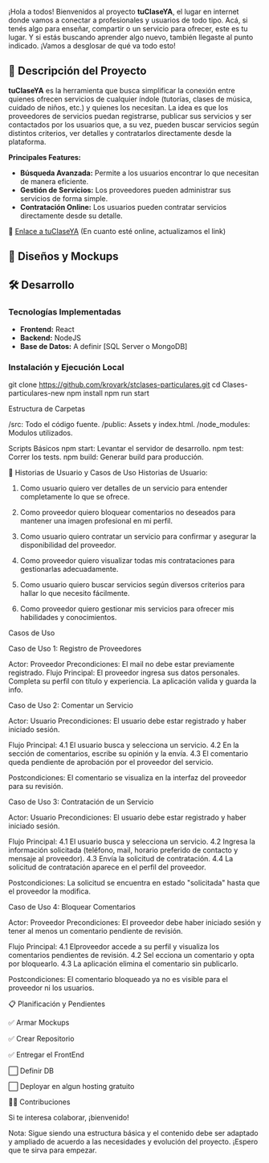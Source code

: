 
¡Hola a todos! Bienvenidos al proyecto **tuClaseYA**, el lugar en internet donde vamos a conectar a profesionales y usuarios de todo tipo. Acá, si tenés algo para enseñar, compartir o un servicio para ofrecer, este es tu lugar. Y si estás buscando aprender algo nuevo, también llegaste al punto indicado. ¡Vamos a desglosar de qué va todo esto!

## 🚀 Descripción del Proyecto

**tuClaseYA** es la herramienta que busca simplificar la conexión entre quienes ofrecen servicios de cualquier índole (tutorías, clases de música, cuidado de niños, etc.) y quienes los necesitan. La idea es que los proveedores de servicios puedan registrarse, publicar sus servicios y ser contactados por los usuarios que, a su vez, pueden buscar servicios según distintos criterios, ver detalles y contratarlos directamente desde la plataforma.

**Principales Features:**
- **Búsqueda Avanzada:** Permite a los usuarios encontrar lo que necesitan de manera eficiente.
- **Gestión de Servicios:** Los proveedores pueden administrar sus servicios de forma simple.
- **Contratación Online:** Los usuarios pueden contratar servicios directamente desde su detalle.

🔗 [Enlace a tuClaseYA](#) (En cuanto esté online, actualizamos el link)

## 📸 Diseños y Mockups

[//]: # (Acá van a ir todos los diseños y mockups una vez que los tengamos listos.)

## 🛠️ Desarrollo

### Tecnologías Implementadas
- **Frontend:** React
- **Backend:** NodeJS
- **Base de Datos:** A definir [SQL Server o MongoDB]

### Instalación y Ejecución Local

git clone https://github.com/krovark/stclases-particulares.git
cd Clases-particulares-new
npm install
npm run start


Estructura de Carpetas

/src: Todo el código fuente.
/public: Assets y index.html.
/node_modules: Modulos utilizados.


Scripts Básicos
npm start: Levantar el servidor de desarrollo.
npm test: Correr los tests.
npm build: Generar build para producción.


📘 Historias de Usuario y Casos de Uso
Historias de Usuario:

1) Como usuario quiero ver detalles de un servicio para entender completamente lo que se ofrece.

2) Como proveedor quiero bloquear comentarios no deseados para mantener una imagen profesional en mi perfil.

3) Como usuario quiero contratar un servicio para confirmar y asegurar la disponibilidad del proveedor.

4) Como proveedor quiero visualizar todas mis contrataciones para gestionarlas adecuadamente.

5) Como usuario quiero buscar servicios según diversos criterios para hallar lo que necesito fácilmente.

6) Como proveedor quiero gestionar mis servicios para ofrecer mis habilidades y conocimientos.

Casos de Uso

Caso de Uso 1: Registro de Proveedores

Actor: Proveedor
Precondiciones: El mail no debe estar previamente registrado.
Flujo Principal:
El proveedor ingresa sus datos personales.
Completa su perfil con título y experiencia.
La aplicación valida y guarda la info.


Caso de Uso 2: Comentar un Servicio

Actor: Usuario
Precondiciones: El usuario debe estar registrado y haber iniciado sesión.

Flujo Principal:
4.1 El usuario busca y selecciona un servicio.
4.2 En la sección de comentarios, escribe su opinión y la envía.
4.3 El comentario queda pendiente de aprobación por el proveedor del servicio.

Postcondiciones: El comentario se visualiza en la interfaz del proveedor para su revisión.


Caso de Uso 3: Contratación de un Servicio

Actor: Usuario
Precondiciones: El usuario debe estar registrado y haber iniciado sesión.

Flujo Principal:
4.1 El usuario busca y selecciona un servicio.
4.2 Ingresa la información solicitada (teléfono, mail, horario preferido de contacto y mensaje al proveedor).
4.3 Envía la solicitud de contratación.
4.4 La solicitud de contratación aparece en el perfil del proveedor.

Postcondiciones: La solicitud se encuentra en estado "solicitada" hasta que el proveedor la modifica.

Caso de Uso 4: Bloquear Comentarios

Actor: Proveedor
Precondiciones: El proveedor debe haber iniciado sesión y tener al menos un comentario pendiente de revisión.

Flujo Principal:
4.1 Elproveedor accede a su perfil y visualiza los comentarios pendientes de revisión.
4.2 Sel ecciona un comentario y opta por bloquearlo.
4.3 La aplicación elimina el comentario sin publicarlo.

Postcondiciones: El comentario bloqueado ya no es visible para el proveedor ni los usuarios.

📋 Planificación y Pendientes

 ✅ Armar Mockups

 ✅ Crear Repositorio

 ✅ Entregar el FrontEnd

 ⬜ Definir DB

 ⬜ Deployar en algun hosting gratuito

 
 🙋‍♂️ Contribuciones

Si te interesa colaborar, ¡bienvenido! 



Nota: Sigue siendo una estructura básica y el contenido debe ser adaptado y ampliado de acuerdo a las necesidades y evolución del proyecto. ¡Espero que te sirva para empezar.


